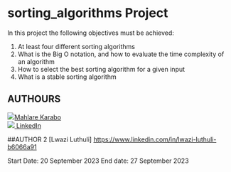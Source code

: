 # sorting_algorithms Project

In this project the following objectives must be achieved:

1. At least four different sorting algorithms
2. What is the Big O notation, and how to evaluate the time complexity of an algorithm
3. How to select the best sorting algorithm for a given input
4. What is a stable sorting algorithm

## AUTHOURS
[![](https://fontawesome.com/icons/github?style=brands)Mahlare Karabo](https://github.com/Kayr0r404)
<br>
[![](https://i.stack.imgur.com/gVE0j.png) LinkedIn](https://www.linkedin.com/in/karabo-mahlare/)
<!-- [![](https://fontawesome.com/icons/github?style=brands)Mahlare Karabo](https://github.com/Kayr0r404) -->

##AUTHOR 2
[Lwazi Luthuli]
https://www.linkedin.com/in/lwazi-luthuli-b6066a91

Start Date: 20 September 2023
End date: 27 September 2023
